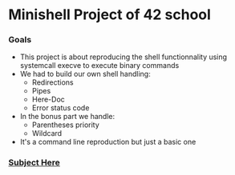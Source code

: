 # Minishell Project of 42 school

### Goals
* This project is about reproducing the shell functionnality using systemcall execve to execute binary commands
* We had to build our own shell handling: 
	* Redirections
	* Pipes
	* Here-Doc
	* Error status code
* In the bonus part we handle:
	* Parentheses priority
	* Wildcard
* It's a command line reproduction but just a basic one

### [Subject Here](https://cdn.intra.42.fr/pdf/pdf/64488/en.subject.pdf)

